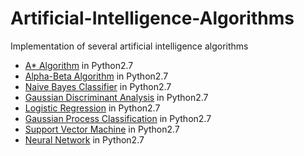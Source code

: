 # Artificial-Intelligence-Algorithms
Implementation of several artificial intelligence algorithms

- [A* Algorithm](https://en.wikipedia.org/wiki/A*_search_algorithm) in Python2.7
- [Alpha-Beta Algorithm](https://en.wikipedia.org/wiki/Alpha%E2%80%93beta_pruning) in Python2.7
- [Naive Bayes Classifier](https://en.wikipedia.org/wiki/Naive_Bayes_classifier) in Python2.7
- [Gaussian Discriminant Analysis](https://en.wikipedia.org/wiki/Linear_discriminant_analysis) in Python2.7
- [Logistic Regression](https://en.wikipedia.org/wiki/Logistic_regression) in Python2.7
- [Gaussian Process Classification](https://en.wikipedia.org/wiki/Gaussian_process) in Python2.7
- [Support Vector Machine](https://en.wikipedia.org/wiki/Support_vector_machine) in Python2.7
- [Neural Network](https://en.wikipedia.org/wiki/Artificial_neural_network) in Python2.7

